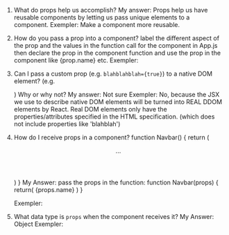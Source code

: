 1. What do props help us accomplish?
   My answer:
   Props help us have reusable components by letting us pass unique elements to a component.
   Exempler:
   Make a component more reusable.

2. How do you pass a prop into a component?
   label the different aspect of the prop and the values in the function call for the component in App.js then declare the prop in the component function and use the prop in the component like {prop.name} etc.
   Exempler:
   <MyAwesomeHeader title="???">

3. Can I pass a custom prop (e.g. `blahblahblah={true}`) to a native
   DOM element? (e.g. <div blahblahblah={true}>) Why or why not?
   My answer:
   Not sure
   Exempler:
   No, because the JSX we use to describe native DOM elements will be turned into REAL DDOM elements by React. Real DOM elements only have the properties/attributes specified in the HTML specification. (which does not include properties like 'blahblah')

4. How do I receive props in a component?
   function Navbar() {
   return (
   <header>
   ...
   </header>
   )
   }
   My Answer:
   pass the props in the function:
   function Navbar(props) {
    return(
      {props.name}
    )
   }

   Exempler:

5. What data type is `props` when the component receives it?
   My Answer:
   Object
   Exempler:
